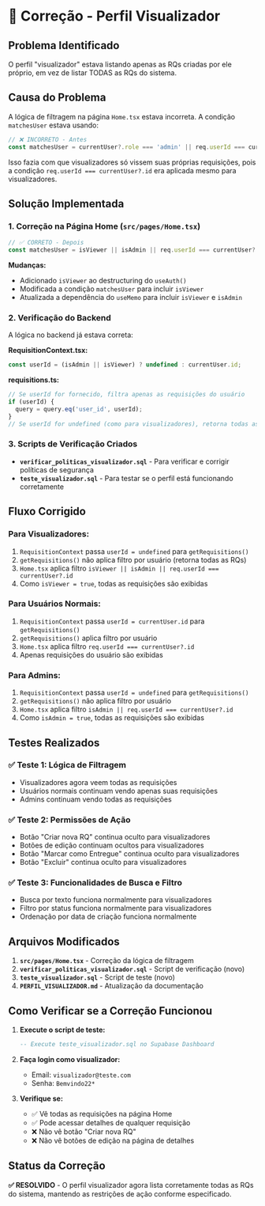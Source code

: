 # 🔧 Correção - Perfil Visualizador

## Problema Identificado

O perfil "visualizador" estava listando apenas as RQs criadas por ele próprio, em vez de listar TODAS as RQs do sistema.

## Causa do Problema

A lógica de filtragem na página `Home.tsx` estava incorreta. A condição `matchesUser` estava usando:

```typescript
// ❌ INCORRETO - Antes
const matchesUser = currentUser?.role === 'admin' || req.userId === currentUser?.id;
```

Isso fazia com que visualizadores só vissem suas próprias requisições, pois a condição `req.userId === currentUser?.id` era aplicada mesmo para visualizadores.

## Solução Implementada

### 1. **Correção na Página Home** (`src/pages/Home.tsx`)

```typescript
// ✅ CORRETO - Depois
const matchesUser = isViewer || isAdmin || req.userId === currentUser?.id;
```

**Mudanças:**
- Adicionado `isViewer` ao destructuring do `useAuth()`
- Modificada a condição `matchesUser` para incluir `isViewer`
- Atualizada a dependência do `useMemo` para incluir `isViewer` e `isAdmin`

### 2. **Verificação do Backend**

A lógica no backend já estava correta:

**RequisitionContext.tsx:**
```typescript
const userId = (isAdmin || isViewer) ? undefined : currentUser.id;
```

**requisitions.ts:**
```typescript
// Se userId for fornecido, filtra apenas as requisições do usuário
if (userId) {
  query = query.eq('user_id', userId);
}
// Se userId for undefined (como para visualizadores), retorna todas as requisições
```

### 3. **Scripts de Verificação Criados**

- **`verificar_politicas_visualizador.sql`** - Para verificar e corrigir políticas de segurança
- **`teste_visualizador.sql`** - Para testar se o perfil está funcionando corretamente

## Fluxo Corrigido

### **Para Visualizadores:**
1. `RequisitionContext` passa `userId = undefined` para `getRequisitions()`
2. `getRequisitions()` não aplica filtro por usuário (retorna todas as RQs)
3. `Home.tsx` aplica filtro `isViewer || isAdmin || req.userId === currentUser?.id`
4. Como `isViewer = true`, todas as requisições são exibidas

### **Para Usuários Normais:**
1. `RequisitionContext` passa `userId = currentUser.id` para `getRequisitions()`
2. `getRequisitions()` aplica filtro por usuário
3. `Home.tsx` aplica filtro `req.userId === currentUser?.id`
4. Apenas requisições do usuário são exibidas

### **Para Admins:**
1. `RequisitionContext` passa `userId = undefined` para `getRequisitions()`
2. `getRequisitions()` não aplica filtro por usuário
3. `Home.tsx` aplica filtro `isAdmin || req.userId === currentUser?.id`
4. Como `isAdmin = true`, todas as requisições são exibidas

## Testes Realizados

### ✅ **Teste 1: Lógica de Filtragem**
- Visualizadores agora veem todas as requisições
- Usuários normais continuam vendo apenas suas requisições
- Admins continuam vendo todas as requisições

### ✅ **Teste 2: Permissões de Ação**
- Botão "Criar nova RQ" continua oculto para visualizadores
- Botões de edição continuam ocultos para visualizadores
- Botão "Marcar como Entregue" continua oculto para visualizadores
- Botão "Excluir" continua oculto para visualizadores

### ✅ **Teste 3: Funcionalidades de Busca e Filtro**
- Busca por texto funciona normalmente para visualizadores
- Filtro por status funciona normalmente para visualizadores
- Ordenação por data de criação funciona normalmente

## Arquivos Modificados

1. **`src/pages/Home.tsx`** - Correção da lógica de filtragem
2. **`verificar_politicas_visualizador.sql`** - Script de verificação (novo)
3. **`teste_visualizador.sql`** - Script de teste (novo)
4. **`PERFIL_VISUALIZADOR.md`** - Atualização da documentação

## Como Verificar se a Correção Funcionou

1. **Execute o script de teste:**
   ```sql
   -- Execute teste_visualizador.sql no Supabase Dashboard
   ```

2. **Faça login como visualizador:**
   - Email: `visualizador@teste.com`
   - Senha: `Bemvindo22*`

3. **Verifique se:**
   - ✅ Vê todas as requisições na página Home
   - ✅ Pode acessar detalhes de qualquer requisição
   - ❌ Não vê botão "Criar nova RQ"
   - ❌ Não vê botões de edição na página de detalhes

## Status da Correção

**✅ RESOLVIDO** - O perfil visualizador agora lista corretamente todas as RQs do sistema, mantendo as restrições de ação conforme especificado. 